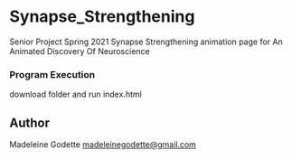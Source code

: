 # Synapse_Strengthening
Senior Project Spring 2021
Synapse Strengthening animation page for An Animated Discovery Of Neuroscience

### Program Execution
download folder and run index.html

## Author
Madeleine Godette
madeleinegodette@gmail.com

